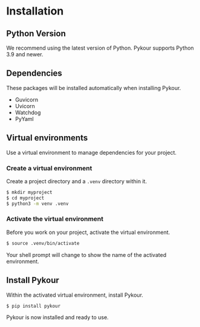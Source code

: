 # Installation

## Python Version

We recommend using the latest version of Python. Pykour supports Python 3.9 and newer.

## Dependencies

These packages will be installed automatically when installing Pykour.

- Guvicorn
- Uvicorn
- Watchdog
- PyYaml

## Virtual environments

Use a virtual environment to manage dependencies for your project.

### Create a virtual environment

Create a project directory and a `.venv` directory within it.

```bash
$ mkdir myproject
$ cd myproject
$ python3 -m venv .venv
```

### Activate the virtual environment

Before you work on your project, activate the virtual environment.

```bash
$ source .venv/bin/activate
```

Your shell prompt will change to show the name of the activated environment.

## Install Pykour

Within the activated virtual environment, install Pykour.

```bash
$ pip install pykour
```

Pykour is now installed and ready to use.
